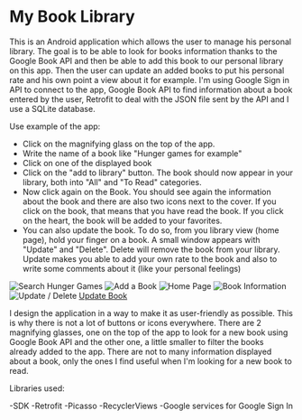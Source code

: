 # My Book Library
This is an Android application which allows the user to manage his personal library. 
The goal is to be able to look for books information thanks to the Google Book API and then be able to 
add this book to our personal library on this app. Then the user can update an added books to put his personal rate
and his own point a view about it for example. I'm using Google Sign in API to connect to the app, Google Book API to
find information about a book entered by the user, Retrofit to deal with the JSON file sent by the API and I use 
a SQLite database. 

Use example of the app: 

  - Click on the magnifying glass on the top of the app.
  - Write the name of a book like "Hunger games for example"
  - Click on one of the displayed book
  - Click on the "add to library" button. The book should now appear in your library, both into "All" and "To Read" categories.
  - Now click again on the Book. You should see again the information about the book and there are also two icons next to the cover. If you click on the book, that means that you have read the book. If you click on the heart, the book will be added to your favorites.
  - You can also update the book. To do so, from you library view (home page), hold your finger on a book. A small window appears with "Update" and "Delete". Delete will remove the book from your library. Update makes you able to add your own rate to the book and also to write some comments about it (like your personal feelings)
  
![Search Hunger Games](https://cloud.githubusercontent.com/assets/16949791/16747021/a90f4faa-4782-11e6-9802-cdc8951d605e.png)
![Add a Book](https://cloud.githubusercontent.com/assets/16949791/16747022/ab0e4e50-4782-11e6-9c70-66b816377c02.png)
![Home Page](https://cloud.githubusercontent.com/assets/16949791/16747024/acca4bd6-4782-11e6-9043-99c1b9dba771.png)
![Book Information](https://cloud.githubusercontent.com/assets/16949791/16747026/adc2e39a-4782-11e6-82b9-454e4d76240f.png)
![Update / Delete](https://cloud.githubusercontent.com/assets/16949791/16747027/aeb2b910-4782-11e6-84df-b01e2a093ebd.png)
[Update Book](https://cloud.githubusercontent.com/assets/16949791/16747029/afeb5490-4782-11e6-8289-c6e796ed0ebb.png)
  

I design the application in a way to make it as user-friendly as possible. This is why there is not a lot of buttons or icons everywhere.
There are 2 magnifying glasses, one on the top of the app to look for a new book using Google Book API and the other one, a little 
smaller to filter the books already added to the app. There are not to many information displayed about a book, only the ones I 
find useful when I'm looking for a new book to read. 

Libraries used: 

  -SDK
  -Retrofit
  -Picasso
  -RecyclerViews
  -Google services for Google Sign In



